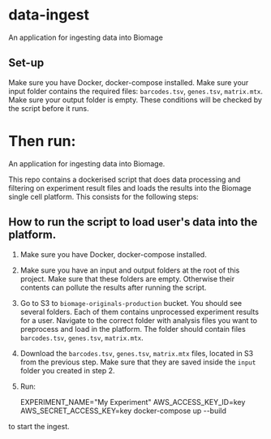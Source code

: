 data-ingest
===========

An application for ingesting data into Biomage

Set-up
------

Make sure you have Docker, docker-compose installed.
Make sure your input folder contains the required files: `barcodes.tsv`, `genes.tsv`, `matrix.mtx`. Make sure your output folder is empty. These conditions will be checked by the script before it runs.

Then run:
=======
An application for ingesting data into Biomage. 

This repo contains a dockerised script that does data processing and filtering on experiment result files and loads the results into the Biomage single cell platform. This consists for the following steps:

How to run the script to load user's data into the platform.
------

1. Make sure you have Docker, docker-compose installed.

2. Make sure you have an input and output folders at the root of this project. Make sure that these folders are empty. Otherwise their contents can pollute the results after running the script.

3. Go to S3 to `biomage-originals-production` bucket. You should see several folders. Each of them contains unprocessed experiment results for a user. Navigate to the correct folder with analysis files you want to preprocess and load in the platform. The folder should contain files `barcodes.tsv`, `genes.tsv`, `matrix.mtx`.

4. Download the `barcodes.tsv`, `genes.tsv`, `matrix.mtx` files, located in S3 from the previous step. Make sure that they are saved inside the `input` folder you created in step 2.

5. Run:

    EXPERIMENT_NAME="My Experiment" AWS_ACCESS_KEY_ID=key AWS_SECRET_ACCESS_KEY=key  docker-compose up --build

to start the ingest.